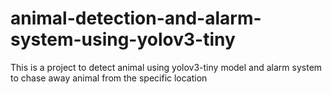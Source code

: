 # animal-detection-and-alarm-system-using-yolov3-tiny
This is a project to detect animal using yolov3-tiny model and alarm system to chase away animal from the specific location
